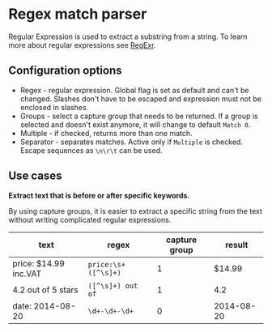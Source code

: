 # Regex match parser
Regular Expression is used to extract a substring from a string. To learn more about regular expressions see
[RegExr][regexr].

## Configuration options
 * Regex - regular expression. Global flag is set as default and can't be changed. Slashes don't have to be escaped and 
 expression must not be enclosed in slashes.
 * Groups - select a capture group that needs to be returned. If a group is selected and doesn't exist anymore, it will 
 change to default `Match 0`.
 * Multiple - if checked, returns more than one match.
 * Separator - separates matches. Active only if `Multiple` is checked. Escape sequences as `\n\r\t` can be used.

## Use cases
**Extract text that is before or after specific keywords.**

By using capture groups, it is easier to extract a specific string from the text without writing complicated regular 
expressions.

| text                    	| regex                 | capture group     | result     	|
|--------------------------	|---------------------- |------------------ |-------------- |
| price: $14.99 inc.VAT    	| `price:\s+([^\s]+)`   | 1           	    | $14.99      	|
| 4.2 out of 5 stars    	| `([^\s]+) out of`     | 1                 | 4.2          	|
| date: 2014-08-20          | `\d+-\d+-\d+`         | 0                 | 2014-08-20    |

[regexr]: https://regexr.com/
